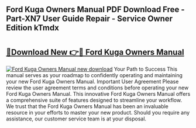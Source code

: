## Ford Kuga Owners Manual PDF Download Free - Part-XN7 User Guide Repair - Service Owner Edition kTmdx

# <h2><a href="http://cf2285.oget.top/?id=Ford+Kuga+Owners+Manual">🔗Download New 👉🔴 Ford Kuga Owners Manual</a></h2>

[![Ford Kuga Owners Manual new download](https://i.imgur.com/5g1atiW.png)](http://cf2285.oget.top/?id=Ford+Kuga+Owners+Manual)
Your Path to Success This manual serves as your roadmap to confidently operating and maintaining your new Ford Kuga Owners Manual. Important User Agreement Please review the user agreement terms and conditions before operating your new Ford Kuga Owners Manual. This innovative Ford Kuga Owners Manual offers a comprehensive suite of features designed to streamline your workflow. We trust that the Ford Kuga Owners Manual has been an invaluable resource in your efforts to master your new product. Should you require any assistance, our customer service team is at your disposal.
